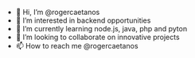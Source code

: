- 👋 Hi, I’m @rogercaetanos
- 👀 I’m interested in backend opportunities
- 🌱 I’m currently learning node.js, java, php and pyton
- 💞️ I’m looking to collaborate on innovative projects
- 📫 How to reach me @rogercaetanos

<!---
rogercaetanos/rogercaetanos is a ✨ special ✨ repository because its `README.md` (this file) appears on your GitHub profile.
You can click the Preview link to take a look at your changes.
--->
